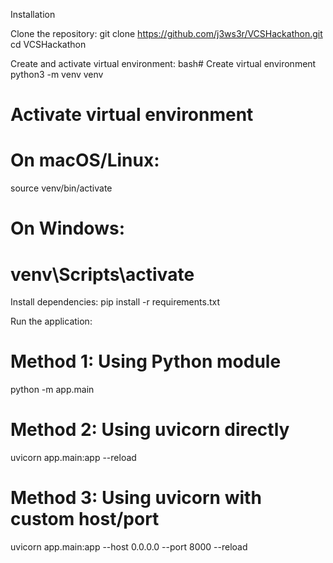 
Installation

Clone the repository:
git clone https://github.com/j3ws3r/VCSHackathon.git
cd VCSHackathon

Create and activate virtual environment:
bash# Create virtual environment
python3 -m venv venv

# Activate virtual environment
# On macOS/Linux:
source venv/bin/activate

# On Windows:
# venv\Scripts\activate

Install dependencies:
pip install -r requirements.txt

Run the application:
# Method 1: Using Python module
python -m app.main

# Method 2: Using uvicorn directly
uvicorn app.main:app --reload

# Method 3: Using uvicorn with custom host/port
uvicorn app.main:app --host 0.0.0.0 --port 8000 --reload 